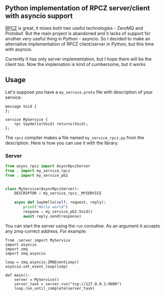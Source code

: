 ## Python implementation of RPCZ server/client with asyncio support

[RPCZ](https://github.com/thesamet/rpcz) is great, it mixes both two useful technologies - ZeroMQ and Protobuf. But the main project is abandoned and it lacks of support for another very useful thing in Python - asyncio. So I decided to make an alternative implementation of RPCZ client/server in Python, but this time with asyncio.

Currently it has only server implementation, but I hope there will be the client too.
Now the implemation is kind of cumbersome, but it works


## Usage
Let's suppose you have a `my_service.proto` file with description of your service:

```
message Void {
};

service MyService {
    rpc SayHello(Void) returns(Void);
};

```

The `rpcz` compiler makes a file named `my_service_rpcz.py` from the description. Here is how you can use it with the library.

### Server

```python
from async_rpcz import AsyncRpczServer
from . import my_service_rpcz
from . import my_service_pb2


class MyService(AsyncRpczServer):
    DESCRIPTOR = my_service_rpcz._MYSERVICE

    async def SayHello(self, request, reply):
        print("Hello world")
        respone = my_service_pb2.Void()
        await reply.send(response)
```

You can start the server using  the `run` coroutine. As an argument it accepts any zmq-correct address. For example:

```
from .server import MyService
import asyncio
import zmq
import zmq.asyncio

loop = zmq.asyncio.ZMQEventLoop()
asyncio.set_event_loop(loop)

def main():
    server = MyService()
    server_task = server.run("tcp://127.0.0.1:9000")
    loop.run_until_complete(server_task)

```
